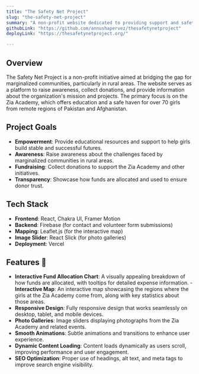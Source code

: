 ```yaml
---
title: "The Safety Net Project"
slug: "the-safety-net-project"
summary: "A non-profit website dedicated to providing support and safety for children around the world."
githubLink: "https://github.com/annushapervez/thesafetynetproject"
deployLink: "https://thesafetynetproject.org/"

---
```


## Overview

The Safety Net Project is a non-profit initiative aimed at bridging the gap for marginalized communities, particularly in rural areas. The website serves as a platform to raise awareness, collect donations, and provide information about the organization's mission and projects. The primary focus is on the Zia Academy, which offers education and a safe haven for over 70 girls from remote regions of Pakistan and Afghanistan.

## Project Goals

- **Empowerment**: Provide educational resources and support to help girls build stable and successful futures.
- **Awareness**: Raise awareness about the challenges faced by marginalized communities in rural areas.
- **Fundraising**: Collect donations to support the Zia Academy and other initiatives.
- **Transparency**: Showcase how funds are allocated and used to ensure donor trust.


## Tech Stack

- **Frontend**: React, Chakra UI, Framer Motion
- **Backend**: Firebase (for contact and volunteer form submissions)
- **Mapping**: Leaflet.js (for the interactive map)
- **Image Slider**: React Slick (for photo galleries)
- **Deployment**: Vercel

## Features 🌟

- **Interactive Fund Allocation Chart**: A visually appealing breakdown of how funds are allocated, with tooltips for detailed expense information.
-**Interactive Map**: An interactive map showcasing the regions where the girls at the Zia Academy come from, along with key statistics about those areas.
- **Responsive Design**: Fully responsive design that works seamlessly on desktop, tablet, and mobile devices.
- **Photo Galleries**: Image sliders displaying photographs from the Zia Academy and related events.
- **Smooth Animations**: Subtle animations and transitions to enhance user experience.
- **Dynamic Content Loading**: Content loads dynamically as users scroll, improving performance and user engagement.
- **SEO Optimization**: Proper use of headings, alt text, and meta tags to improve search engine visibility.



